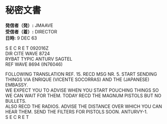 # 秘密文書

**発信者（発）:** JMAAVE  
**受信者（着）:** DIRECTOR  
**日時:** 9 DEC 63  

S E C R E T 092016Z  
DIR CITE WAVE 8724  
RYBAT TYPIC ANTURV SAGTEL  
REF WAVE 8694 (IN76046)  

FOLLOWING TRANSLATION REF. 15. RECD MSG NR. 5. START SENDING THINGS VIA ENRIQUE (VICENTE SOCORRAS) AND THE (JAPANESE) EMBASSY.  
WE EXPECT YOU TO ADVISE WHEN YOU START POUCHING THINGS SO WE CAN WAIT FOR THEM. TODAY RECD THE MAGNUM PISTOLS BUT NO BULLETS.  
ALSO RECD THE RADIOS. ADVISE THE DISTANCE OVER WHICH YOU CAN HEAR THEM. SEND THE FILTERS FOR PISTOLS SOON. ANTURVY-1.  
S E C R E T